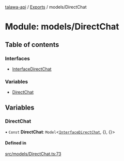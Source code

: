 [talawa-api](../README.md) / [Exports](../modules.md) / models/DirectChat

# Module: models/DirectChat

## Table of contents

### Interfaces

- [InterfaceDirectChat](../interfaces/models_DirectChat.InterfaceDirectChat.md)

### Variables

- [DirectChat](models_DirectChat.md#directchat)

## Variables

### DirectChat

• `Const` **DirectChat**: `Model`\<[`InterfaceDirectChat`](../interfaces/models_DirectChat.InterfaceDirectChat.md), \{\}, \{\}\>

#### Defined in

[src/models/DirectChat.ts:73](https://github.com/PalisadoesFoundation/talawa-api/blob/a2b0847/src/models/DirectChat.ts#L73)
